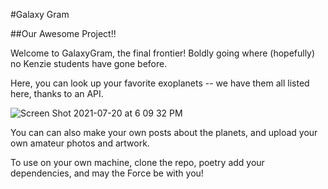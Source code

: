 #Galaxy Gram

##Our Awesome Project!!

Welcome to GalaxyGram, the final frontier! Boldly going where (hopefully) no Kenzie students have gone before.

Here, you can look up your favorite exoplanets -- we have them all listed here, thanks to an API.

![Screen Shot 2021-07-20 at 6 09 32 PM](https://user-images.githubusercontent.com/69166409/126406752-ec5bb805-3141-4dbf-a686-890f73d4eb95.png)

You can can also make your own posts about the planets, and upload your own amateur photos and artwork.

To use on your own machine, clone the repo, poetry add your dependencies, and may the Force be with you!
